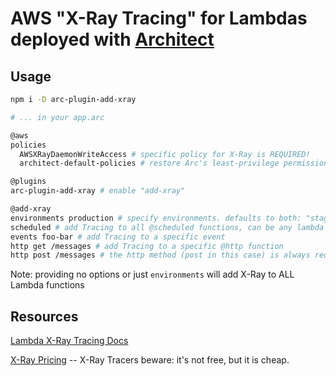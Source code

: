 # AWS "X-Ray Tracing" for Lambdas deployed with [Architect](https://arc.codes)

## Usage

```sh
npm i -D arc-plugin-add-xray
```

```sh
# ... in your app.arc

@aws
policies
  AWSXRayDaemonWriteAccess # specific policy for X-Ray is REQUIRED!
  architect-default-policies # restore Arc's least-privilege permissions

@plugins
arc-plugin-add-xray # enable "add-xray"

@add-xray
environments production # specify environments. defaults to both: "staging production"
scheduled # add Tracing to all @scheduled functions, can be any lambda pragma
events foo-bar # add Tracing to a specific event
http get /messages # add Tracing to a specific @http function
http post /messages # the http method (post in this case) is always required
```

Note: providing no options or just `environments` will add X-Ray to ALL Lambda functions

## Resources

[Lambda X-Ray Tracing Docs](https://docs.aws.amazon.com/lambda/latest/dg/services-xray.html)

[X-Ray Pricing](https://aws.amazon.com/xray/pricing/) -- X-Ray Tracers beware: it's not free, but it is cheap.


